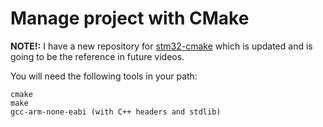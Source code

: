 # Manage project with CMake

**NOTE!:** I have a new repository for [stm32-cmake](https://github.com/prtzl/stm32-cmake) which is updated and is going to be the reference in future videos.

You will need the following tools in your path:

```shell
cmake
make
gcc-arm-none-eabi (with C++ headers and stdlib)
```

